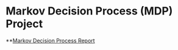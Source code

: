 # Markov Decision Process (MDP) Project 

**[Markov Decision Process Report](github.com/asarrazin/MDP-/MDP-report.pdf)
